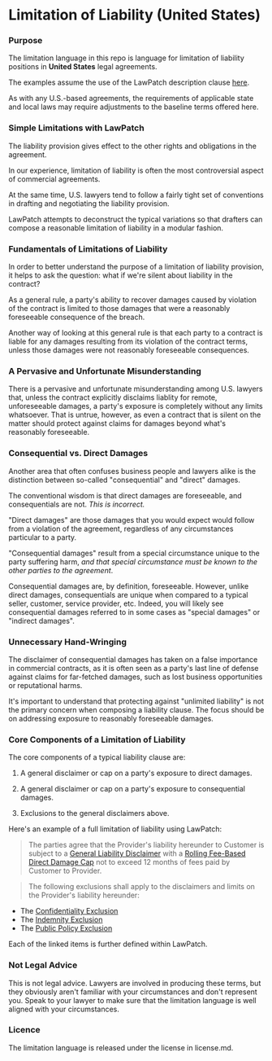 # Limitation of Liability (United States)

### Purpose

The limitation language in this repo is language for limitation of liability positions in **United States** legal agreements.

The examples assume the use of the LawPatch description clause <a href="https://github.com/lawpatch/lawpatch-docs" target="_blank">here</a>.

As with any U.S.-based agreements, the requirements of applicable state and local laws may require adjustments to the baseline terms offered here.

### Simple Limitations with LawPatch

The liability provision gives effect to the other rights and obligations in the agreement.

In our experience, limitation of liability is often the most controversial aspect of commercial agreements.

At the same time, U.S. lawyers tend to follow a fairly tight set of conventions in drafting and negotiating the liability provision.

LawPatch attempts to deconstruct the typical variations so that drafters can compose a reasonable limitation of liability in a modular fashion.

### Fundamentals of Limitations of Liability

In order to better understand the purpose of a limitation of liability provision, it helps to ask the question: what if we're silent about liability in the contract?

As a general rule, a party's ability to recover damages caused by violation of the contract is limited to those damages that were a reasonably foreseeable consequence of the breach.

Another way of looking at this general rule is that each party to a contract is liable for any damages resulting from its violation of the contract terms, unless those damages were not reasonably foreseeable consequences.

### A Pervasive and Unfortunate Misunderstanding

There is a pervasive and unfortunate misunderstanding among U.S. lawyers that, unless the contract explicitly disclaims liablity for remote, unforeseeable damages, a party's exposure is completely without any limits whatsoever. That is untrue, however, as even a contract that is silent on the matter should protect against claims for damages beyond what's reasonably foreseeable.

### Consequential vs. Direct Damages

Another area that often confuses business people and lawyers alike is the distinction between so-called "consequential" and "direct" damages.

The conventional wisdom is that direct damages are foreseeable, and consequentials are not. *This is incorrect.*

"Direct damages" are those damages that you would expect would follow from a violation of the agreement, regardless of any circumstances particular to a party.

"Consequential damages" result from a special circumstance unique to the party suffering harm, *and that special circumstance must be known to the other parties to the agreement*.

Consequential damages are, by definition, foreseeable. However, unlike direct damages, consequentials are unique when compared to a typical seller, customer, service provider, etc. Indeed, you will likely see consequential damages referred to in some cases as "special damages" or "indirect damages".

### Unnecessary Hand-Wringing

The disclaimer of consequential damages has taken on a false importance in commercial contracts, as it is often seen as a party's last line of defense against claims for far-fetched damages, such as lost business opportunities or reputational harms.

It's important to understand that protecting against "unlimited liability" is not the primary concern when composing a liability clause. The focus should be on addressing exposure to reasonably foreseeable damages.

### Core Components of a Limitation of Liability

The core components of a typical liability clause are:

1. A general disclaimer or cap on a party's exposure to direct damages.

2. A general disclaimer or cap on a party's exposure to consequential damages.

3. Exclusions to the general disclaimers above.

Here's an example of a full limitation of liability using LawPatch:

> The parties agree that the Provider's liability hereunder to Customer is subject to a <a href="#" target="_blank">General Liability Disclaimer</a> with a <a href="#" target="_blank">Rolling Fee-Based Direct Damage Cap</a> not to exceed 12 months of fees paid by Customer to Provider.

> The following exclusions shall apply to the disclaimers and limits on the Provider's liability hereunder:
-  The <a href="#" target="_blank">Confidentiality Exclusion</a>
-  The <a href="#" target="_blank">Indemnity Exclusion</a>
-  The <a href="#" target="_blank">Public Policy Exclusion</a>

Each of the linked items is further defined within LawPatch.

### Not Legal Advice

This is not legal advice. Lawyers are involved in producing these terms, but they obviously aren't familiar with your circumstances and don't represent you. Speak to your lawyer to make sure that the limitation language is well aligned with your circumstances.

### Licence

The limitation language is released under the license in license.md.
